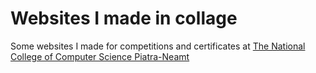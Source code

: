 # Websites I made in collage

Some websites I made for competitions and certificates at [The National College of Computer Science Piatra-Neamt](https://cni.nt.edu.ro/)  
